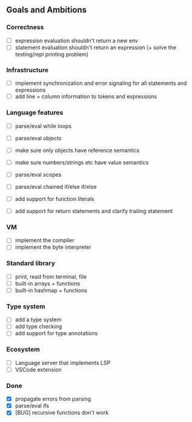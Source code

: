 ## Goals and Ambitions

### Correctness
- [ ] expression evaluation shouldn't return a new env
- [ ] statement evaluation shouldn't return an expression (+ solve the testing/repl printing problem)

### Infrastructure
- [ ] implement synchronization and error signaling for all statements and expressions
- [ ] add line + column information to tokens and expressions

### Language features
- [ ] parse/eval while loops

- [ ] parse/eval objects
- [ ] make sure only objects have reference semantics
- [ ] make sure numbers/strings etc have value semantics

- [ ] parse/eval scopes
- [ ] parse/eval chained if/else if/else

- [ ] add support for function literals
- [ ] add support for return statements and clarify trailing statement

### VM
- [ ] implement the compiler
- [ ] implement the byte interpreter

### Standard library
- [ ] print, read from terminal, file
- [ ] built-in arrays + functions
- [ ] built-in hashmap + functions

### Type system
- [ ] add a type system
- [ ] add type checking
- [ ] add support for type annotations

### Ecosystem
- [ ] Language server that implements LSP
- [ ] VSCode extension

### Done
- [x] propagate errors from parsing
- [x] parse/eval ifs
- [x] [BUG] recursive functions don't work